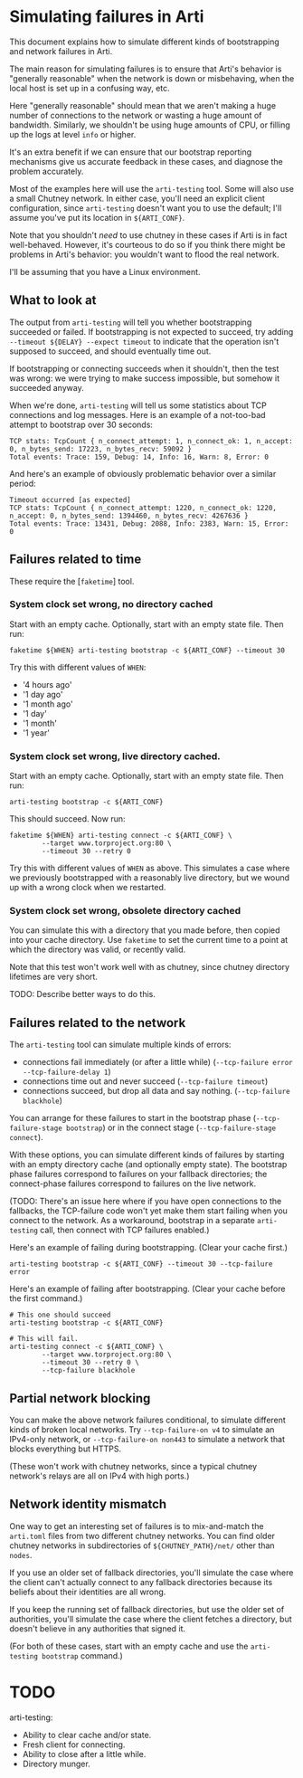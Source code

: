 # Simulating failures in Arti

This document explains how to simulate different kinds of bootstrapping and
network failures in Arti.

The main reason for simulating failures is to ensure that Arti's
behavior is "generally reasonable" when the network is down or
misbehaving, when the local host is set up in a confusing way, etc.

Here "generally reasonable" should mean that we aren't making a huge
number of connections to the network or wasting a huge amount of
bandwidth.  Similarly, we shouldn't be using huge amounts of CPU, or
filling up the logs at level `info` or higher.

It's an extra benefit if we can ensure that our bootstrap reporting
mechanisms give us accurate feedback in these cases, and diagnose the
problem accurately.

Most of the examples here will use the `arti-testing` tool.  Some will
also use a small Chutney network.  In either case, you'll need an
explicit client configuration, since `arti-testing` doesn't want you to
use the default; I'll assume you've put its location in `${ARTI_CONF}`.

Note that you shouldn't _need_ to use chutney in these cases if Arti is
in fact well-behaved.  However, it's courteous to do so if you think
there might be problems in Arti's behavior: you wouldn't want to flood
the real network.

I'll be assuming that you have a Linux environment.

## What to look at

The output from `arti-testing` will tell you whether bootstrapping
succeeded or failed.  If bootstrapping is not expected to succeed, try
adding `--timeout ${DELAY} --expect timeout` to indicate that the
operation isn't supposed to succeed, and should eventually time out.

If bootstrapping or connecting succeeds when it shouldn't, then the test
was wrong: we were trying to make success impossible, but somehow it
succeeded anyway.

When we're done, `arti-testing` will tell us some statistics about TCP
connections and log messages.  Here is an example of a not-too-bad
attempt to bootstrap over 30 seconds:

```
TCP stats: TcpCount { n_connect_attempt: 1, n_connect_ok: 1, n_accept: 0, n_bytes_send: 17223, n_bytes_recv: 59092 }
Total events: Trace: 159, Debug: 14, Info: 16, Warn: 8, Error: 0
```

And here's an example of obviously problematic behavior over a similar
period:

```
Timeout occurred [as expected]
TCP stats: TcpCount { n_connect_attempt: 1220, n_connect_ok: 1220, n_accept: 0, n_bytes_send: 1394460, n_bytes_recv: 4267636 }
Total events: Trace: 13431, Debug: 2088, Info: 2383, Warn: 15, Error: 0
```



## Failures related to time

These require the [`faketime`] tool.

### System clock set wrong, no directory cached

Start with an empty cache.  Optionally, start with an empty state file.
Then run:

`faketime ${WHEN} arti-testing bootstrap -c ${ARTI_CONF} --timeout 30`


Try this with different values of `WHEN`:
 * '4 hours ago'
 * '1 day ago'
 * '1 month ago'
 * '1 day'
 * '1 month'
 * '1 year'

### System clock set wrong, live directory cached.

Start with an empty cache. Optionally, start with an empty state file.
Then run:

`arti-testing bootstrap -c ${ARTI_CONF}`

This should succeed.  Now run:

```
faketime ${WHEN} arti-testing connect -c ${ARTI_CONF} \
        --target www.torproject.org:80 \
        --timeout 30 --retry 0
```

Try this with different values of `WHEN` as above.  This simulates a
case where we previously bootstrapped with a reasonably live directory,
but we wound up with a wrong clock when we restarted.

### System clock set wrong, obsolete directory cached

You can simulate this with a directory that you made before, then
copied into your cache directory.  Use `faketime` to set the current
time to a point at which the directory was valid, or recently valid.

Note that this test won't work well with as chutney, since chutney
directory lifetimes are very short.

TODO: Describe better ways to do this.

## Failures related to the network

The `arti-testing` tool can simulate multiple kinds of errors:
 * connections fail immediately (or after a little while)
   (`--tcp-failure error --tcp-failure-delay 1`)
 * connections time out and never succeed (`--tcp-failure timeout`)
 * connections succeed, but drop all data and say
   nothing. (`--tcp-failure blackhole`)

You can arrange for these failures to start in the bootstrap phase
(`--tcp-failure-stage bootstrap`) or in the connect stage
(`--tcp-failure-stage connect`).

With these options, you can simulate different kinds of failures by
starting with an empty directory cache (and optionally empty state).
The bootstrap phase failures correspond to failures on your fallback
directories; the connect-phase failures correspond to failures on the
live network.

(TODO: There's an issue here where if you have open connections to the
fallbacks, the TCP-failure code won't yet make them start failing when
you connect to the network.  As a workaround, bootstrap in a separate
`arti-testing` call, then connect with TCP failures enabled.)

Here's an example of failing during bootstrapping.  (Clear your cache
first.)

`arti-testing bootstrap -c ${ARTI_CONF} --timeout 30 --tcp-failure error`

Here's an example of failing after bootstrapping.  (Clear your cache
before the first command.)

```
# This one should succeed
arti-testing bootstrap -c ${ARTI_CONF}

# This will fail.
arti-testing connect -c ${ARTI_CONF} \
        --target www.torproject.org:80 \
        --timeout 30 --retry 0 \
        --tcp-failure blackhole
```

## Partial network blocking

You can make the above network failures conditional, to simulate
different kinds of broken local networks.  Try `--tcp-failure-on v4` to
simulate an IPv4-only network, or `--tcp-failure-on non443` to simulate
a network that blocks everything but HTTPS.

(These won't work with chutney networks, since a typical chutney
network's relays are all on IPv4 with high ports.)


## Network identity mismatch

One way to get an interesting set of failures is to mix-and-match the
`arti.toml` files from two different chutney networks.  You can find older
chutney networks in subdirectories of `${CHUTNEY_PATH}/net/` other than
`nodes`.

If you use an older set of fallback directories, you'll simulate the
case where the client can't actually connect to any fallback
directories because its beliefs about their identities are all wrong.

If you keep the running set of fallback directories, but use the older
set of authorities, you'll simulate the case where the client fetches a
directory, but doesn't believe in any authorities that signed it.

(For both of these cases, start with an empty cache and use the
`arti-testing bootstrap` command.)


# TODO


arti-testing:
- Ability to clear cache and/or state.
- Fresh client for connecting.
- Ability to close after a little while.
- Directory munger.
